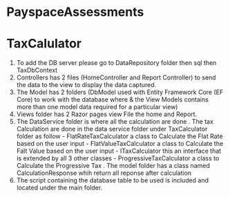 # PayspaceAssessments

# TaxCalulator

1. To add the DB server please go to DataRepository folder then sql then TaxDbContext
2. Controllers has 2 files (HomeController and Report Controller) to send the data to the view to display the data captured.
3. The Model has 2 folders (DbModel used with Entity Framework Core 
(EF Core) to work with the database where  & the View Models contains more than one model data required for a particular view)
4. Views folder has 2 Razor pages view File the home and Report.
5. The DataService folder is where all the calculation are done
    . The tax Calculation are done in the data service folder under TaxCalculator folder as follow
        - FlatRateTaxCalculator a class to Calculate the Flat Rate based on the user input
        - FlatValueTaxCalculator a class to Calculate the Falt Value based on the user input
        - ITaxCalculator this an interface that is extended by all 3 other classes
        - ProgressiveTaxCalculator a class to Calculate the Progressive Tax
    . The model folder has a class named CalculationResponse whih return all reponse after calculation
6. The script containing the database table to be used is included and located under the main folder.

